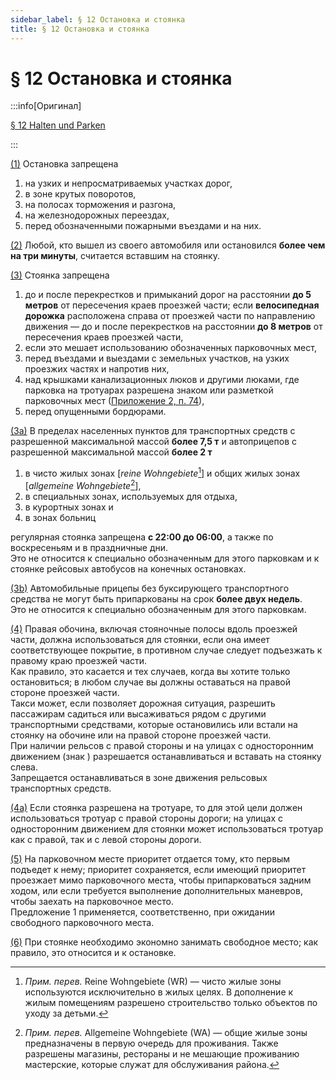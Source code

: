 ```yaml
---
sidebar_label: § 12 Остановка и стоянка
title: § 12 Остановка и стоянка
---
```


<VerifiedTranslationIcon />

# § 12 Остановка и стоянка

:::info[Оригинал]

[§ 12 Halten und Parken](https://www.gesetze-im-internet.de/stvo_2013/__12.html)

:::

<span id="1">[(1)](#1)</span> Остановка запрещена
1. на узких и непросматриваемых участках дорог,
2. в зоне крутых поворотов,
3. на полосах торможения и разгона,
4. на железнодорожных переездах,
5. перед обозначенными пожарными въездами и на них.


<span id="2">[(2)](#2)</span> Любой, кто вышел из своего автомобиля или остановился **более чем на три минуты**, считается вставшим на стоянку.


<span id="3">[(3)](#3)</span> Стоянка запрещена
1. до и после перекрестков и примыканий дорог на расстоянии **до 5 метров** от пересечения краев
проезжей части; eсли **велосипедная дорожка** расположена справа от проезжей части по
направлению движения — до и после перекрестков на расстоянии **до 8 метров** от
пересечения краев проезжей части,
2. если это мешает использованию обозначенных парковочных мест,
3. перед въездами и выездами с земельных участков, на узких проезжих частях и напротив них,
4. над крышками канализационных люков и другими люками, где парковка на тротуарах разрешена
знаком <TrafficSign sign="315"/> или разметкой парковочных мест ([Приложение 2, п. 74](/docs/appendix-2#74)),
5. перед опущенными бордюрами.


<span id="3a">[(3a)](#3a)</span> В пределах населенных пунктов для транспортных средств с разрешенной максимальной массой
**более 7,5 т** и автоприцепов с разрешенной максимальной массой **более 2 т**  
1. в чисто жилых зонах [*reine Wohngebiete*[^1]] и общих жилых зонах [*allgemeine Wohngebiete*[^2]],
2. в специальных зонах, используемых для отдыха,
3. в курортных зонах и
4. в зонах больниц  

регулярная стоянка запрещена **с 22:00 до 06:00**, а также по воскресеньям и в праздничные дни.  
Это не относится к специально обозначенным для этого парковкам и к стоянке рейсовых автобусов на конечных
остановках.


<span id="3b">[(3b)](#3b)</span> Автомобильные прицепы без буксирующего транспортного средства не могут быть припаркованы
на срок **более двух недель**.  
Это не относится к специально обозначенным для этого парковкам.


<span id="4">[(4)](#4)</span> Правая обочина, включая стояночные полосы вдоль проезжей части, должна использоваться для
стоянки, если она имеет соответствующее покрытие, в противном случае следует подъезжать к
правому краю проезжей части.  
Как правило, это касается и тех случаев, когда вы хотите только
остановиться; в любом случае вы должны оставаться на правой стороне проезжей части.  
Такси может, если позволяет дорожная ситуация, разрешить пассажирам садиться или высаживаться рядом с другими
транспортными средствами, которые остановились или встали на стоянку на обочине или на правой
стороне проезжей части.  
При наличии рельсов с правой стороны и на улицах с односторонним движением
(знак <TrafficSign sign="220" />) разрешается останавливаться и вставать на стоянку слева.  
Запрещается останавливаться в зоне движения рельсовых транспортных средств.


<span id="4a">[(4a)](#4a)</span> Если стоянка разрешена на тротуаре, то для этой цели должен использоваться тротуар с правой стороны дороги; на улицах с односторонним движением для стоянки может использоваться тротуар как с правой, так и с левой стороны дороги.


<span id="5">[(5)](#5)</span> На парковочном месте приоритет отдается тому, кто первым подъедет к нему;
приоритет сохраняется, если имеющий приоритет проезжает мимо парковочного места, чтобы
припарковаться задним ходом, или если требуется выполнение дополнительных маневров, чтобы заехать на парковочное место.  
Предложение 1 применяется, соответственно, при ожидании свободного парковочного места.


<span id="6">[(6)](#6)</span> При стоянке необходимо экономно занимать свободное место; как правило, это относится и к остановке.

[^1]: *Прим. перев.* Reine Wohngebiete (WR) — чисто жилые зоны используются исключительно в жилых целях. В дополнение к жилым помещениям разрешено строительство только объектов по уходу за детьми. 
[^2]: *Прим. перев.* Allgemeine Wohngebiete (WA) — общие жилые зоны предназначены в первую очередь для проживания.
Также разрешены магазины, рестораны и не мешающие проживанию мастерские, которые служат для обслуживания района. 